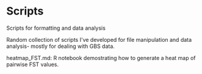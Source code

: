 # Scripts
Scripts for formatting and data analysis

Random collection of scripts I've developed for file manipulation and data analysis- mostly for dealing with GBS data.

heatmap_FST.md: R notebook demostrating how to generate a heat map of pairwise FST values.
